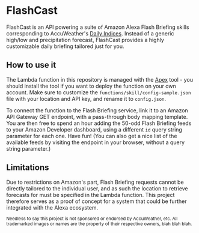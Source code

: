 # FlashCast

FlashCast is an API powering a suite of Amazon Alexa Flash Briefing skills corresponding to AccuWeather's [Daily Indices](http://developer.accuweather.com/list-available-daily-indices). Instead of a generic high/low and precipitation forecast, FlashCast provides a highly customizable daily briefing tailored just for you.

## How to use it

The Lambda function in this repository is managed with the [Apex](https://github.com/apex/apex) tool - you should install the tool if you want to deploy the function on your own account. Make sure to customize the `functions/skill/config-sample.json` file with your location and API key, and rename it to `config.json`.

To connect the function to the Flash Briefing service, link it to an Amazon API Gateway GET endpoint, with a pass-through body mapping template. You are then free to spend an hour adding the 50-odd Flash Briefing feeds to your Amazon Developer dashboard, using a different `id` query string parameter for each one. Have fun! (You can also get a nice list of the available feeds by visiting the endpoint in your browser, without a query string parameter.)

## Limitations

Due to restrictions on Amazon's part, Flash Briefing requests cannot be directly tailored to the individual user, and as such the location to retrieve forecasts for must be specified in the Lambda function. This project therefore serves as a proof of concept for a system that could be further integrated with the Alexa ecosystem.

<sub>Needless to say this project is not sponsored or endorsed by AccuWeather, etc. All trademarked images or names are the property of their respective owners, blah blah blah.</sub>